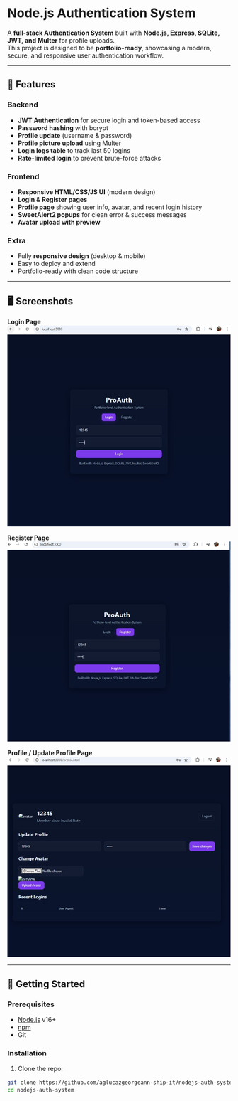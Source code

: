 # Node.js Authentication System

A **full-stack Authentication System** built with **Node.js, Express, SQLite, JWT, and Multer** for profile uploads.  
This project is designed to be **portfolio-ready**, showcasing a modern, secure, and responsive user authentication workflow.

---

## 🌟 Features

### Backend
- **JWT Authentication** for secure login and token-based access
- **Password hashing** with bcrypt
- **Profile update** (username & password)
- **Profile picture upload** using Multer
- **Login logs table** to track last 50 logins
- **Rate-limited login** to prevent brute-force attacks

### Frontend
- **Responsive HTML/CSS/JS UI** (modern design)
- **Login & Register pages**
- **Profile page** showing user info, avatar, and recent login history
- **SweetAlert2 popups** for clean error & success messages
- **Avatar upload with preview**

### Extra
- Fully **responsive design** (desktop & mobile)
- Easy to deploy and extend
- Portfolio-ready with clean code structure

---

## 🖥️ Screenshots

**Login Page**  
![Login](https://github.com/aglucazgeorgeann-ship-it/nodejs-auth-system/blob/main/login.jpg?raw=true)

**Register Page**  
![Register](https://github.com/aglucazgeorgeann-ship-it/nodejs-auth-system/blob/main/register.jpg?raw=true)

**Profile / Update Profile Page**  
![Profile](https://github.com/aglucazgeorgeann-ship-it/nodejs-auth-system/blob/main/updateprofile.jpg?raw=true)

---

## 🚀 Getting Started

### Prerequisites
- [Node.js](https://nodejs.org/) v16+
- [npm](https://www.npmjs.com/)
- Git

### Installation
1. Clone the repo:
```bash
git clone https://github.com/aglucazgeorgeann-ship-it/nodejs-auth-system.git
cd nodejs-auth-system
